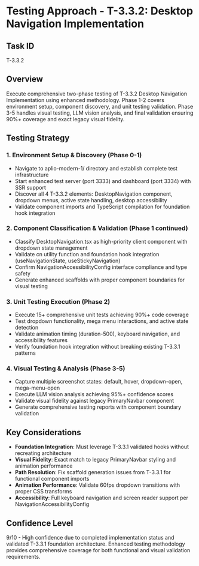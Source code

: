 # Testing Approach - T-3.3.2: Desktop Navigation Implementation

## Task ID
T-3.3.2

## Overview
Execute comprehensive two-phase testing of T-3.3.2 Desktop Navigation Implementation using enhanced methodology. Phase 1-2 covers environment setup, component discovery, and unit testing validation. Phase 3-5 handles visual testing, LLM vision analysis, and final validation ensuring 90%+ coverage and exact legacy visual fidelity.

## Testing Strategy

### 1. Environment Setup & Discovery (Phase 0-1)
- Navigate to aplio-modern-1/ directory and establish complete test infrastructure
- Start enhanced test server (port 3333) and dashboard (port 3334) with SSR support
- Discover all 4 T-3.3.2 elements: DesktopNavigation component, dropdown menus, active state handling, desktop accessibility
- Validate component imports and TypeScript compilation for foundation hook integration

### 2. Component Classification & Validation (Phase 1 continued)
- Classify DesktopNavigation.tsx as high-priority client component with dropdown state management
- Validate cn utility function and foundation hook integration (useNavigationState, useStickyNavigation)
- Confirm NavigationAccessibilityConfig interface compliance and type safety
- Generate enhanced scaffolds with proper component boundaries for visual testing

### 3. Unit Testing Execution (Phase 2)
- Execute 15+ comprehensive unit tests achieving 90%+ code coverage
- Test dropdown functionality, mega menu interactions, and active state detection
- Validate animation timing (duration-500), keyboard navigation, and accessibility features
- Verify foundation hook integration without breaking existing T-3.3.1 patterns

### 4. Visual Testing & Analysis (Phase 3-5)
- Capture multiple screenshot states: default, hover, dropdown-open, mega-menu-open
- Execute LLM vision analysis achieving 95%+ confidence scores
- Validate visual fidelity against legacy PrimaryNavbar component
- Generate comprehensive testing reports with component boundary validation

## Key Considerations

- **Foundation Integration**: Must leverage T-3.3.1 validated hooks without recreating architecture
- **Visual Fidelity**: Exact match to legacy PrimaryNavbar styling and animation performance
- **Path Resolution**: Fix scaffold generation issues from T-3.3.1 for functional component imports
- **Animation Performance**: Validate 60fps dropdown transitions with proper CSS transforms
- **Accessibility**: Full keyboard navigation and screen reader support per NavigationAccessibilityConfig

## Confidence Level
9/10 - High confidence due to completed implementation status and validated T-3.3.1 foundation architecture. Enhanced testing methodology provides comprehensive coverage for both functional and visual validation requirements.
